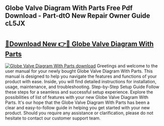 ## Globe Valve Diagram With Parts Free Pdf Download - Part-dtO New Repair Owner Guide cL5JX

# <h2><a href="http://dfls57.blite.top/?on=Globe+Valve+Diagram+With+Parts">🔗Download New 👉🔴 Globe Valve Diagram With Parts</a></h2>

[![Globe Valve Diagram With Parts download](https://i.imgur.com/lujVjoI.png)](http://dfls57.blite.top/?on=Globe+Valve+Diagram+With+Parts)
Greetings and welcome to the user manual for your newly bought Globe Valve Diagram With Parts. This manual is designed to help you navigate the features and functions of your product with ease. Inside, you will find detailed instructions for installation, usage, maintenance, and troubleshooting. Step-by-Step Setup Guide Follow these steps for a seamless and successful setup experience. Explore the possibilities of list of features with your new Globe Valve Diagram With Parts. It's our hope that the Globe Valve Diagram With Parts has been a clear and easy-to-follow guide in helping you get started with your new product. Should you require any assistance or clarification, please do not hesitate to contact our customer support team.
